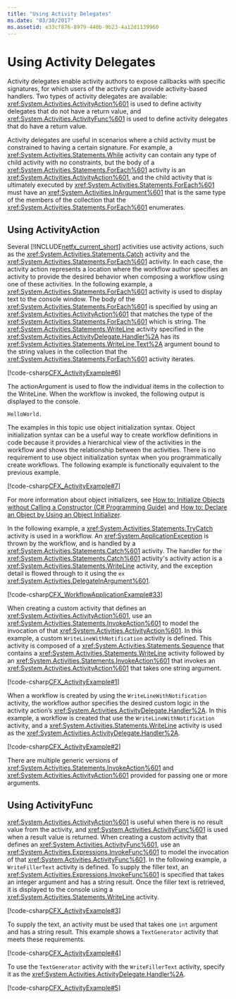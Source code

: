 ```yaml
---
title: "Using Activity Delegates"
ms.date: "03/30/2017"
ms.assetid: e33cf876-8979-440b-9b23-4a12d1139960
---
```

# Using Activity Delegates
Activity delegates enable activity authors to expose callbacks with specific signatures, for which users of the activity can provide activity-based handlers. Two types of activity delegates are available: <xref:System.Activities.ActivityAction%601> is used to define activity delegates that do not have a return value, and <xref:System.Activities.ActivityFunc%601> is used to define activity delegates that do have a return value.

Activity delegates are useful in scenarios where a child activity must be constrained to having a certain signature. For example, a <xref:System.Activities.Statements.While> activity can contain any type of child activity with no constraints, but the body of a <xref:System.Activities.Statements.ForEach%601> activity is an <xref:System.Activities.ActivityAction%601>, and the child activity that is ultimately executed by <xref:System.Activities.Statements.ForEach%601> must have an <xref:System.Activities.InArgument%601> that is the same type of the members of the collection that the <xref:System.Activities.Statements.ForEach%601> enumerates.

## Using ActivityAction

Several [!INCLUDE[netfx_current_short](../../../includes/netfx-current-short-md.md)] activities use activity actions, such as the <xref:System.Activities.Statements.Catch> activity and the <xref:System.Activities.Statements.ForEach%601> activity. In each case, the activity action represents a location where the workflow author specifies an activity to provide the desired behavior when composing a workflow using one of these activities. In the following example, a <xref:System.Activities.Statements.ForEach%601> activity is used to display text to the console window. The body of the <xref:System.Activities.Statements.ForEach%601> is specified by using an <xref:System.Activities.ActivityAction%601> that matches the type of the <xref:System.Activities.Statements.ForEach%601> which is string. The <xref:System.Activities.Statements.WriteLine> activity specified in the <xref:System.Activities.ActivityDelegate.Handler%2A> has its <xref:System.Activities.Statements.WriteLine.Text%2A> argument bound to the string values in the collection that the <xref:System.Activities.Statements.ForEach%601> activity iterates.

[!code-csharp[CFX_ActivityExample#6](~/samples/snippets/csharp/VS_Snippets_CFX/CFX_ActivityExample/cs/Program.cs#6)]

The actionArgument is used to flow the individual items in the collection to the WriteLine. When the workflow is invoked, the following output is displayed to the console.

```
HelloWorld.
```

The examples in this topic use object initialization syntax. Object initialization syntax can be a useful way to create workflow definitions in code because it provides a hierarchical view of the activities in the workflow and shows the relationship between the activities. There is no requirement to use object initialization syntax when you programmatically create workflows. The following example is functionally equivalent to the previous example.

[!code-csharp[CFX_ActivityExample#7](~/samples/snippets/csharp/VS_Snippets_CFX/CFX_ActivityExample/cs/Program.cs#7)]

For more information about object initializers, see [How to: Initialize Objects without Calling a Constructor (C# Programming Guide)](https://go.microsoft.com/fwlink/?LinkId=161015) and [How to: Declare an Object by Using an Object Initializer](https://go.microsoft.com/fwlink/?LinkId=161016).

In the following example, a <xref:System.Activities.Statements.TryCatch> activity is used in a workflow. An <xref:System.ApplicationException> is thrown by the workflow, and is handled by a <xref:System.Activities.Statements.Catch%601> activity. The handler for the <xref:System.Activities.Statements.Catch%601> activity's activity action is a <xref:System.Activities.Statements.WriteLine> activity, and the exception detail is flowed through to it using the `ex` <xref:System.Activities.DelegateInArgument%601>.

[!code-csharp[CFX_WorkflowApplicationExample#33](~/samples/snippets/csharp/VS_Snippets_CFX/cfx_workflowapplicationexample/cs/program.cs#33)]

When creating a custom activity that defines an <xref:System.Activities.ActivityAction%601>, use an <xref:System.Activities.Statements.InvokeAction%601> to model the invocation of that <xref:System.Activities.ActivityAction%601>. In this example, a custom `WriteLineWithNotification` activity is defined. This activity is composed of a <xref:System.Activities.Statements.Sequence> that contains a <xref:System.Activities.Statements.WriteLine> activity followed by an <xref:System.Activities.Statements.InvokeAction%601> that invokes an <xref:System.Activities.ActivityAction%601> that takes one string argument.

[!code-csharp[CFX_ActivityExample#1](~/samples/snippets/csharp/VS_Snippets_CFX/CFX_ActivityExample/cs/Program.cs#1)]

When a workflow is created by using the `WriteLineWithNotification` activity, the workflow author specifies the desired custom logic in the activity action’s <xref:System.Activities.ActivityDelegate.Handler%2A>. In this example, a workflow is created that use the `WriteLineWithNotification` activity, and a <xref:System.Activities.Statements.WriteLine> activity is used as the <xref:System.Activities.ActivityDelegate.Handler%2A>.

[!code-csharp[CFX_ActivityExample#2](~/samples/snippets/csharp/VS_Snippets_CFX/CFX_ActivityExample/cs/Program.cs#2)]

There are multiple generic versions of <xref:System.Activities.Statements.InvokeAction%601> and <xref:System.Activities.ActivityAction%601> provided for passing one or more arguments.

## Using ActivityFunc

<xref:System.Activities.ActivityAction%601> is useful when there is no result value from the activity, and <xref:System.Activities.ActivityFunc%601> is used when a result value is returned. When creating a custom activity that defines an <xref:System.Activities.ActivityFunc%601>, use an <xref:System.Activities.Expressions.InvokeFunc%601> to model the invocation of that <xref:System.Activities.ActivityFunc%601>. In the following example, a `WriteFillerText` activity is defined. To supply the filler text, an <xref:System.Activities.Expressions.InvokeFunc%601> is specified that takes an integer argument and has a string result. Once the filler text is retrieved, it is displayed to the console using a <xref:System.Activities.Statements.WriteLine> activity.

[!code-csharp[CFX_ActivityExample#3](~/samples/snippets/csharp/VS_Snippets_CFX/CFX_ActivityExample/cs/Program.cs#3)]

To supply the text, an activity must be used that takes one `int` argument and has a string result. This example shows a `TextGenerator` activity that meets these requirements.

[!code-csharp[CFX_ActivityExample#4](~/samples/snippets/csharp/VS_Snippets_CFX/CFX_ActivityExample/cs/Program.cs#4)]

To use the `TextGenerator` activity with the `WriteFillerText` activity, specify it as the <xref:System.Activities.ActivityDelegate.Handler%2A>.

[!code-csharp[CFX_ActivityExample#5](~/samples/snippets/csharp/VS_Snippets_CFX/CFX_ActivityExample/cs/Program.cs#5)]
